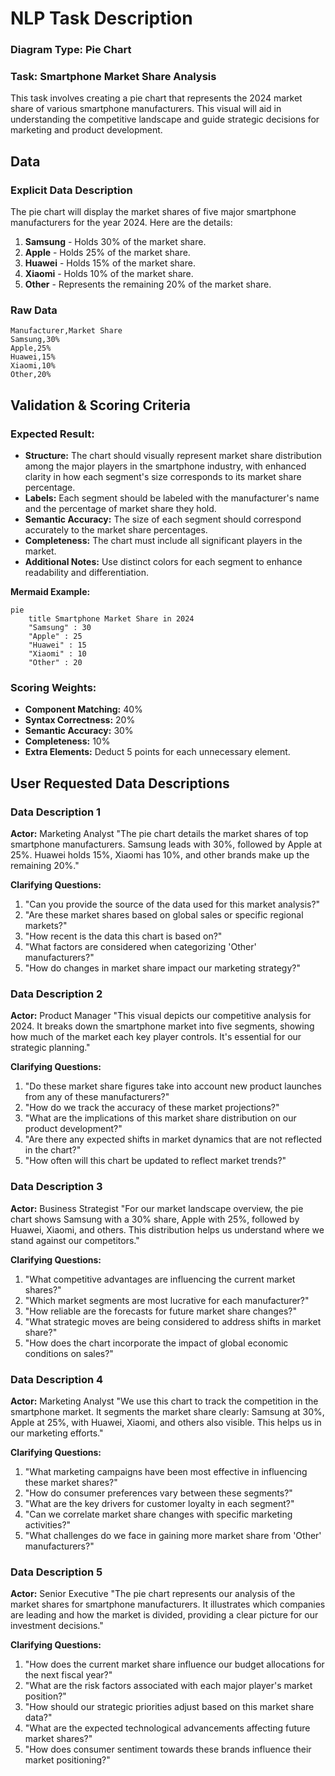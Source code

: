 # NLP Task Description

### Diagram Type: Pie Chart
### Task: Smartphone Market Share Analysis
This task involves creating a pie chart that represents the 2024 market share of various smartphone manufacturers. This visual will aid in understanding the competitive landscape and guide strategic decisions for marketing and product development.

## Data
### Explicit Data Description
The pie chart will display the market shares of five major smartphone manufacturers for the year 2024. Here are the details:
1. **Samsung** - Holds 30% of the market share.
2. **Apple** - Holds 25% of the market share.
3. **Huawei** - Holds 15% of the market share.
4. **Xiaomi** - Holds 10% of the market share.
5. **Other** - Represents the remaining 20% of the market share.

### Raw Data

```csv
Manufacturer,Market Share
Samsung,30%
Apple,25%
Huawei,15%
Xiaomi,10%
Other,20%
```

## Validation & Scoring Criteria

### Expected Result:
- **Structure:** The chart should visually represent market share distribution among the major players in the smartphone industry, with enhanced clarity in how each segment's size corresponds to its market share percentage.
- **Labels:** Each segment should be labeled with the manufacturer's name and the percentage of market share they hold.
- **Semantic Accuracy:** The size of each segment should correspond accurately to the market share percentages.
- **Completeness:** The chart must include all significant players in the market.
- **Additional Notes:** Use distinct colors for each segment to enhance readability and differentiation.

**Mermaid Example:**

```mermaid
pie
    title Smartphone Market Share in 2024
    "Samsung" : 30
    "Apple" : 25
    "Huawei" : 15
    "Xiaomi" : 10
    "Other" : 20
```

### Scoring Weights:
- **Component Matching:** 40%
- **Syntax Correctness:** 20%
- **Semantic Accuracy:** 30%
- **Completeness:** 10%
- **Extra Elements:** Deduct 5 points for each unnecessary element.

## User Requested Data Descriptions

### Data Description 1
**Actor:** Marketing Analyst
"The pie chart details the market shares of top smartphone manufacturers. Samsung leads with 30%, followed by Apple at 25%. Huawei holds 15%, Xiaomi has 10%, and other brands make up the remaining 20%."

**Clarifying Questions:**
1. "Can you provide the source of the data used for this market analysis?"
2. "Are these market shares based on global sales or specific regional markets?"
3. "How recent is the data this chart is based on?"
4. "What factors are considered when categorizing 'Other' manufacturers?"
5. "How do changes in market share impact our marketing strategy?"

### Data Description 2
**Actor:** Product Manager
"This visual depicts our competitive analysis for 2024. It breaks down the smartphone market into five segments, showing how much of the market each key player controls. It's essential for our strategic planning."

**Clarifying Questions:**
1. "Do these market share figures take into account new product launches from any of these manufacturers?"
2. "How do we track the accuracy of these market projections?"
3. "What are the implications of this market share distribution on our product development?"
4. "Are there any expected shifts in market dynamics that are not reflected in the chart?"
5. "How often will this chart be updated to reflect market trends?"

### Data Description 3
**Actor:** Business Strategist
"For our market landscape overview, the pie chart shows Samsung with a 30% share, Apple with 25%, followed by Huawei, Xiaomi, and others. This distribution helps us understand where we stand against our competitors."

**Clarifying Questions:**
1. "What competitive advantages are influencing the current market shares?"
2. "Which market segments are most lucrative for each manufacturer?"
3. "How reliable are the forecasts for future market share changes?"
4. "What strategic moves are being considered to address shifts in market share?"
5. "How does the chart incorporate the impact of global economic conditions on sales?"

### Data Description 4
**Actor:** Marketing Analyst
"We use this chart to track the competition in the smartphone market. It segments the market share clearly: Samsung at 30%, Apple at 25%, with Huawei, Xiaomi, and others also visible. This helps us in our marketing efforts."

**Clarifying Questions:**
1. "What marketing campaigns have been most effective in influencing these market shares?"
2. "How do consumer preferences vary between these segments?"
3. "What are the key drivers for customer loyalty in each segment?"
4. "Can we correlate market share changes with specific marketing activities?"
5. "What challenges do we face in gaining more market share from 'Other' manufacturers?"

### Data Description 5
**Actor:** Senior Executive
"The pie chart represents our analysis of the market shares for smartphone manufacturers. It illustrates which companies are leading and how the market is divided, providing a clear picture for our investment decisions."

**Clarifying Questions:**
1. "How does the current market share influence our budget allocations for the next fiscal year?"
2. "What are the risk factors associated with each major player's market position?"
3. "How should our strategic priorities adjust based on this market share data?"
4. "What are the expected technological advancements affecting future market shares?"
5. "How does consumer sentiment towards these brands influence their market positioning?"
